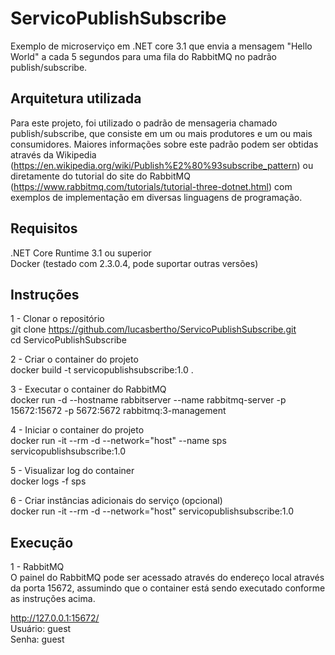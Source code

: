 # ServicoPublishSubscribe

Exemplo de microserviço em .NET core 3.1 que envia a mensagem "Hello World" a cada 5 segundos para uma fila do RabbitMQ no padrão publish/subscribe.

## Arquitetura utilizada

Para este projeto, foi utilizado o padrão de mensageria chamado publish/subscribe, que consiste em um ou mais produtores e um ou mais consumidores.
Maiores informações sobre este padrão podem ser obtidas através da Wikipedia (https://en.wikipedia.org/wiki/Publish%E2%80%93subscribe_pattern) ou diretamente do tutorial do site do RabbitMQ (https://www.rabbitmq.com/tutorials/tutorial-three-dotnet.html) com exemplos de implementação em diversas linguagens de programação.

## Requisitos

.NET Core Runtime 3.1 ou superior  
Docker (testado com 2.3.0.4, pode suportar outras versões)

## Instruções

1 - Clonar o repositório  
git clone https://github.com/lucasbertho/ServicoPublishSubscribe.git  
cd ServicoPublishSubscribe

2 - Criar o container do projeto  
docker build -t servicopublishsubscribe:1.0 .  

3 - Executar o container do RabbitMQ  
docker run -d --hostname rabbitserver --name rabbitmq-server -p 15672:15672 -p 5672:5672 rabbitmq:3-management  

4 - Iniciar o container do projeto  
docker run -it --rm -d --network="host" --name sps servicopublishsubscribe:1.0  

5 - Visualizar log do container  
docker logs -f sps  
  
6 - Criar instâncias adicionais do serviço (opcional)  
docker run -it --rm -d --network="host" servicopublishsubscribe:1.0  

## Execução

1 - RabbitMQ  
O painel do RabbitMQ pode ser acessado através do endereço local através da porta 15672, assumindo que o container está sendo executado conforme as instruções acima.  

http://127.0.0.1:15672/  
Usuário: guest  
Senha: guest  


